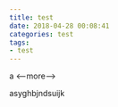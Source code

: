 ```yaml
---
title: test
date: 2018-04-28 00:08:41
categories: test
tags:
- test
---
```


a
<--more-->

asyghbjndsuijk